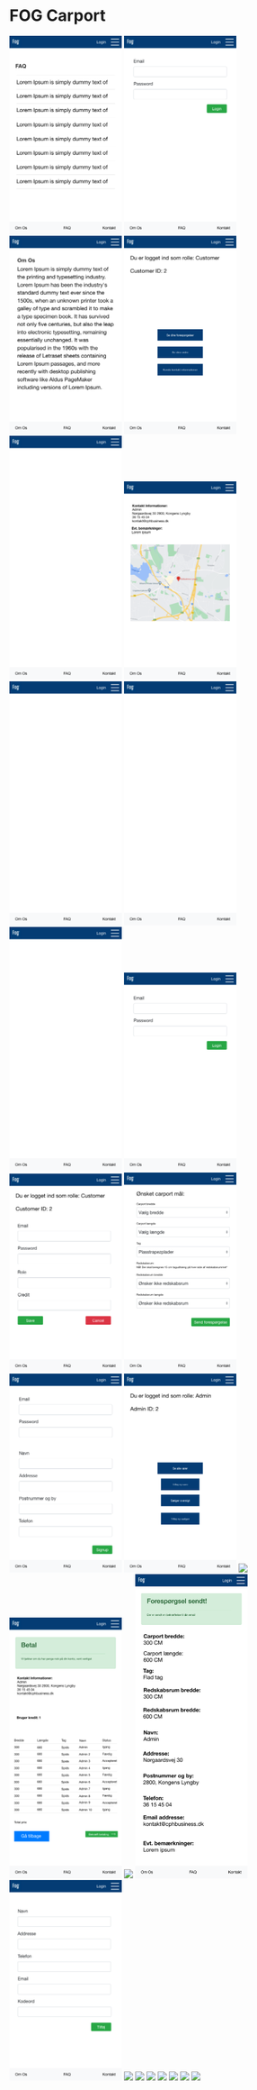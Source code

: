 # FOG Carport
<img src="documents/design/FAQ.png" width="200">
<img src="documents/design/Login.png" width="200">
<img src="documents/design/Om Os.png" width="200">
<img src="documents/design/Profil.png" width="200">
<img src="documents/design/Forside.png" width="200">
<img src="documents/design/Kontakt.png" width="200">
<img src="documents/design/Template.png" width="200">
<img src="documents/design/Forside-1.png" width="200">
<img src="documents/design/Forside-2.png" width="200">
<img src="documents/design/Loginpage.png" width="200">
<img src="documents/design/Change data.png" width="200">
<img src="documents/design/requestpage.png" width="200">
<img src="documents/design/registerpage.png" width="200">
<img src="documents/design/Admin Forside.png" width="200">
<img src="documents/design/Sælger Forside.png" width="200">
<img src="documents/design/Betaling - done.png" width="200">
<img src="documents/design/Tilføj ny varer.png" width="200">
<img src="documents/design/requestsentpage.png" width="200">
<img src="documents/design/Tilføj ny sælger.png" width="200">
<img src="documents/design/Se alle varer.png" width="200">
<img src="documents/design/Se alle varer.png" width="200">
<img src="documents/design/kundeoversigt.png" width="200">
<img src="documents/design/Se alle sælger.png" width="200">
<img src="documents/design/Ordre bekræftelse - almost done.png" width="200">
<img src="documents/design/customerviewrequestpage - done.png" width="200">
<img src="documents/design/Se alle kunders forespørgelser - done.png" width="200">
